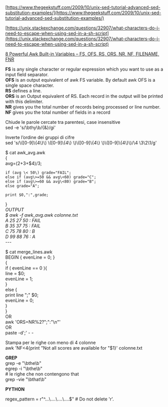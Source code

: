 [https://www.thegeekstuff.com/2009/10/unix-sed-tutorial-advanced-sed-substitution-examples/](https://www.thegeekstuff.com/2009/10/unix-sed-tutorial-advanced-sed-substitution-examples/)

[https://unix.stackexchange.com/questions/32907/what-characters-do-i-need-to-escape-when-using-sed-in-a-sh-script](https://unix.stackexchange.com/questions/32907/what-characters-do-i-need-to-escape-when-using-sed-in-a-sh-script)

[8 Powerful Awk Built-in Variables – FS, OFS, RS, ORS, NR, NF, FILENAME, FNR](https://www.thegeekstuff.com/2010/01/8-powerful-awk-built-in-variables-fs-ofs-rs-ors-nr-nf-filename-fnr/)

**FS** is any single character or regular expression which you want to use as a input field separator.  
**OFS** is an output equivalent of awk FS variable. By default awk OFS is a single space character.  
**RS** defines a line.  
**ORS** is an Output equivalent of RS. Each record in the output will be printed with this delimiter.  
**NR** gives you the total number of records being processed or line number.   
**NF** gives you the total number of fields in a record

Chiude le parole cercate tra parentesi, case insensitive  
sed \-e 's/\\bthy\\b/{&}/gi'

Inverte l’ordine dei gruppi di cifre  
sed 's/\\(\[0-9\]\\{4\\}\\) \\(\[0-9\]\\{4\\} \\)\\(\[0-9\]\\{4\\} \\)\\(\[0-9\]\\{4\\}\\)/\\4 \\3\\2\\1/g'

$ cat awk\_avg.awk   
{  
    avg=($2+$3+$4)/3;  
   
    if (avg \< 50\) grade="FAIL";  
    else if (avg\>=50 && avg\<60) grade="C";  
    else if (avg\>=60 && avg\<80) grade="B";  
    else grade="A";

    print $0,":",grade;  
}  
*OUTPUT*  
*$ awk \-f awk\_avg.awk colonne.txt*   
*A 25 27 50 : FAIL*  
*B 35 37 75 : FAIL*  
*C 75 78 80 : B*  
*D 99 88 76 : A*  
\---

$ cat merge\_lines.awk   
BEGIN { evenLine \= 0; }  
{  
    if ( evenLine \== 0 ){  
        line \= $0;  
        evenLine \= 1;  
    }  
    else {  
        print line ";" $0;  
        evenLine \= 0;  
    }  
}  
OR   
awk 'ORS=NR%2?";":"\\n"'  
OR  
paste \-d';' \- \-

Stampa per le righe con meno di 4 colonne   
awk 'NF\<4{print "Not all scores are available for "$1}' colonne.txt

**GREP**  
grep \-e "\\bthe\\b"  
egrep \-i "\\bthe\\b"  
\# le righe che non contengono that  
grep \-vie "\\bthat\\b"

**PYTHON**

regex\_pattern \= r"^...\\....\\....\\....$" \# Do not delete 'r'.

